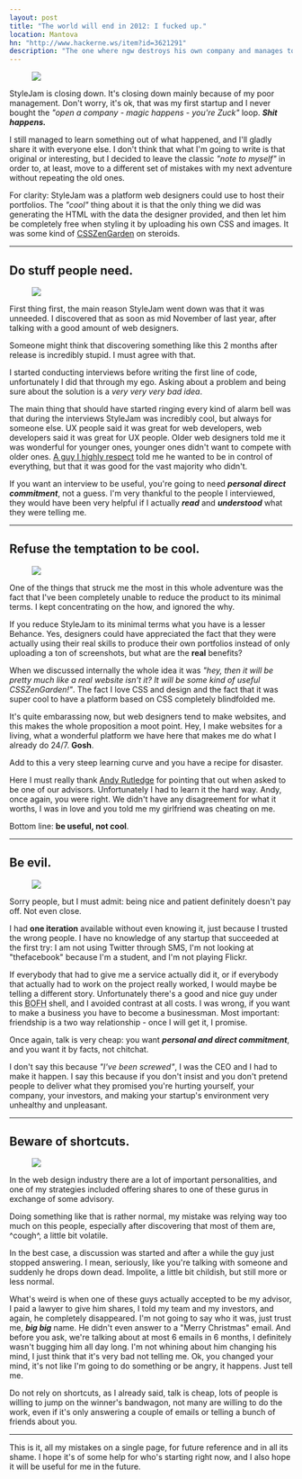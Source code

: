 ```yaml
---
layout: post
title: "The world will end in 2012: I fucked up."
location: Mantova
hn: "http://www.hackerne.ws/item?id=3621291"
description: "The one where ngw destroys his own company and manages to learn something in the process."
---
```

<figure>
  <img src='/images/1/mayancalendarpiraro.jpg' />
</figure>

StyleJam is closing down. It's closing down mainly because of my poor management. Don't worry, it's ok, that was my first startup and I never bought the _"open a company - magic happens - you're Zuck"_ loop. __*Shit happens.*__

I still managed to learn something out of what happened, and I'll gladly share it with everyone else. I don't think that what I'm going to write is that original or interesting, but I decided to leave the classic *"note to myself"* in order to, at least, move to a different set of mistakes with my next adventure without repeating the old ones.

For clarity: StyleJam was a platform web designers could use to host their portfolios. The *"cool"* thing about it is that the only thing we did was generating the HTML with the data the designer provided, and then let him be completely free when styling it by uploading his own CSS and images. It was some kind of [CSSZenGarden](http://csszengarden.com) on steroids.

<hr />

## Do stuff people need. ##

<figure>
  <img src='/images/1/brown_zune.jpg' />
</figure>

First thing first, the main reason StyleJam went down was that it was unneeded. I discovered that as soon as mid November of last year, after talking with a good amount of web designers.

Someone might think that discovering something like this 2 months after release is incredibly stupid. I must agree with that.

I started conducting interviews before writing the first line of code, unfortunately I did that through my ego. Asking about a problem and being sure about the solution is a *very very very bad idea*.

The main thing that should have started ringing every kind of alarm bell was that during the interviews StyleJam was incredibly cool, but always for someone else. UX people said it was great for web developers, web developers said it was great for UX people. Older web designers told me it was wonderful for younger ones, younger ones didn't want to compete with older ones. [A guy I highly respect](http://passiomatic.com) told me he wanted to be in control of everything, but that it was good for the vast majority who didn't.

If you want an interview to be useful, you're going to need _**personal direct commitment**_, not a guess. I'm very thankful to the people I interviewed, they would have been very helpful if I actually _**read**_ and _**understood**_ what they were telling me.

<hr />

## Refuse the temptation to be cool. ##

<figure>
  <img src='/images/1/cool_kid.jpg' />
</figure>

One of the things that struck me the most in this whole adventure was the fact that I've been completely unable to reduce the product to its minimal terms. I kept concentrating on the how, and ignored the why.

If you reduce StyleJam to its minimal terms what you have is a lesser Behance. Yes, designers could have appreciated the fact that they were actually using their real skills to produce their own portfolios instead of only uploading a ton of screenshots, but what are the **real** benefits?

When we discussed internally the whole idea it was _"hey, then it will be pretty much like a real website isn't it? It will be some kind of useful CSSZenGarden!"_. The fact I love CSS and design and the fact that it was super cool to have a platform based on CSS completely blindfolded me.

It's quite embarassing now, but web designers tend to make websites, and this makes the whole proposition a moot point. Hey, I make websites for a living, what a wonderful platform we have here that makes me do what I already do 24/7. __Gosh__.

Add to this a very steep learning curve and you have a recipe for disaster.

Here I must really thank [Andy Rutledge](http://andyrutledge.com/) for pointing that out when asked to be one of our advisors. Unfortunately I had to learn it the hard way. Andy, once again, you were right. We didn't have any disagreement for what it worths, I was in love and you told me my girlfriend was cheating on me.

Bottom line: **be useful, not cool**.

<hr />

## Be evil. ##

<figure>
  <img src='/images/1/dr-evil.jpg' />
</figure>

Sorry people, but I must admit: being nice and patient definitely doesn't pay off. Not even close.

I had **one iteration** available without even knowing it, just because I trusted the wrong people. I have no knowledge of any startup that succeeded at the first try: I am not using Twitter through SMS, I'm not looking at "thefacebook" because I'm a student, and I'm not playing Flickr.

If everybody that had to give me a service actually did it, or if everybody that actually had to work on the project really worked, I would maybe be telling a different story. Unfortunately there's a good and nice guy under this <abbr title="Bastard Operator From Hell">BOFH</abbr> shell, and I avoided contrast at all costs. I was wrong, if you want to make a business you have to become a businessman. Most important: friendship is a two way relationship - once I will get it, I promise.

Once again, talk is very cheap: you want __*personal and direct commitment*__, and you want it by facts, not chitchat.

I don't say this because _"I've been screwed"_, I was the CEO and I had to make it happen. I say this because if you don't insist and you don't pretend people to deliver what they promised you're hurting yourself, your company, your investors, and making your startup's environment very unhealthy and unpleasant.

<hr />

## Beware of shortcuts. ##

<figure>
  <img src='/images/1/shortcuts.jpg' />
</figure>

In the web design industry there are a lot of important personalities, and one of my strategies included offering shares to one of these gurus in exchange of some advisory.

Doing something like that is rather normal, my mistake was relying way too much on this people, especially after discovering that most of them are, &#94;cough&#94;, a little bit volatile.

In the best case, a discussion was started and after a while the guy just stopped answering. I mean, seriously, like you're talking with someone and suddenly he drops down dead. Impolite, a little bit childish, but still more or less normal.

What's weird is when one of these guys actually accepted to be my advisor, I paid a lawyer to give him shares, I told my team and my investors, and again, he completely disappeared. I'm not going to say who it was, just trust me, __*big big*__ name. He didn't even answer to a "Merry Christmas" email. And before you ask, we're talking about at most 6 emails in 6 months, I definitely wasn't bugging him all day long. I'm not whining about him changing his mind, I just think that it's very bad not telling me. Ok, you changed your mind, it's not like I'm going to do something or be angry, it happens. Just tell me.

Do not rely on shortcuts, as I already said, talk is cheap, lots of people is willing to jump on the winner's bandwagon, not many are willing to do the work, even if it's only answering a couple of emails or telling a bunch of friends about you.

<hr />

This is it, all my mistakes on a single page, for future reference and in all its shame. I hope it's of some help for who's starting right now, and I also hope it will be useful for me in the future.